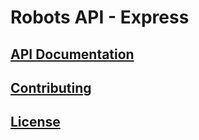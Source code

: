 # Robots API - Express

## [API Documentation](/DOCUMENTATION.md)

## [Contributing](/CONTRIBUTING.md)

## [License](/LICENSE.md)
